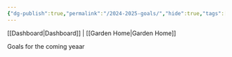 ```yaml
---
{"dg-publish":true,"permalink":"/2024-2025-goals/","hide":true,"tags":["goals","work"],"noteIcon":"","created":"2024-09-16T14:58:13.496-07:00","updated":"2024-10-03T10:43:57.226-07:00"}
---
```


[[Dashboard\|Dashboard]] | [[Garden Home\|Garden Home]]
 
 Goals for the coming yeaar

